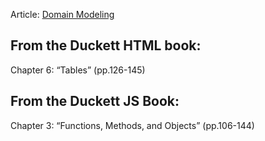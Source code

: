 Article:
[Domain Modeling](https://github.com/codefellows/domain_modeling#domain-modeling)

## From the Duckett HTML book:
Chapter 6: “Tables” (pp.126-145)

## From the Duckett JS Book:

Chapter 3: “Functions, Methods, and Objects” (pp.106-144)